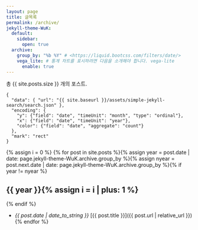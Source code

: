 ```yaml
---
layout: page
title: 글목록
permalink: /archive/
jekyll-theme-WuK:
  default:
    sidebar:
      open: true
  archive:
    group_by: "%b %Y" # <https://liquid.bootcss.com/filters/date/>
    vega_lite: # 통계 차트를 표시하려면 다음을 소개해야 합니다. vega-lite
      enable: true
---
```


총 {{ site.posts.size }} 개의 포스트.

```vega-lite
{
  "data": { "url": "{{ site.baseurl }}/assets/simple-jekyll-search/search.json" },
  "encoding": {
    "y": {"field": "date", "timeUnit": "month", "type": "ordinal"},
    "x": {"field": "date", "timeUnit": "year"},
    "color": {"field": "date", "aggregate": "count"}
  },
  "mark": "rect"
}
```

{% assign i = 0 %}
{% for post in site.posts %}{% assign year = post.date | date: page.jekyll-theme-WuK.archive.group_by %}{% assign nyear = post.next.date | date: page.jekyll-theme-WuK.archive.group_by %}{% if year != nyear %}

## {{ year }}{% assign i = i | plus: 1 %}

{% endif %}
- _{{ post.date | date_to_string }}_ [{{ post.title }}]({{ post.url | relative_url }}){% endfor %}
